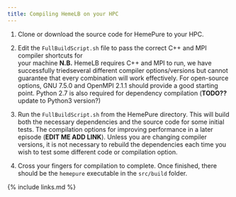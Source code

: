 ```yaml
---
title: Compiling HemeLB on your HPC
---
```


1) Clone or download the source code for HemePure to your HPC.

2) Edit the `FullBuildScript.sh` file to pass the correct C++ and MPI compiler shortcuts for  
   your machine **N.B.** HemeLB requires C++ and MPI to run, we have successfully triedseveral different compiler
   options/versions but cannot guarantee that every combination will work effectively. For open-source options, 
   GNU 7.5.0 and OpenMPI 2.1.1 should provide a good starting point. Python 2.7 is also required for dependency
   compilation (**TODO??** update to Python3 version?)

3) Run the `FullBuildScript.sh` from the HemePure directory. This will build both the necessary dependencies and 
   the source code for some initial tests. The compilation options for improving performance in a later episode 
   (**EDIT ME ADD LINK**). Unless you are changing compiler versions, it is not necessary to rebuild the dependencies
   each time you wish to test some different code or compilation option.

4) Cross your fingers for compilation to complete. Once finished, there should be the `hemepure` executable in the 
   `src/build` folder.

{% include links.md %}
